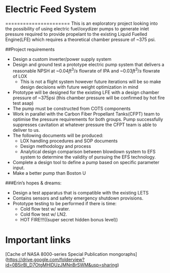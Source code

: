 # Electric Feed System
======================
This is an exploratory project looking into the possibility of using electric fuel/oxydizer pumps to generate inlet pressure required to provide propelant to the existing Liquid Fuelled Engine(LFE) which requires a theoretical chamber pressure of ~375 psi.

##Project requirements
* Design a custom inverter/power supply system
* Design and ground test a prototype electric pump system that delivers a reasonable NPSH at ~$0.04 ft^3/s$ flowrate of IPA and ~$0.03 ft^3/s$ flowrate of LOX
	* This is not a flight system however future iterations will be so make design decisions with future weight optimization in mind
* Prototype will be designed for the existing LFE with a design chamber pressure of ~375psi (this chamber pressure will be confirmed by hot fire test asap)
* The pump must be constructed from COTS components
* Work in parallel with the Carbon Fiber Propellant Tanks(CFPT) team to optimise the pressure requirements for both groups. Pump successfully suppresses cavitation at whatever pressure the CFPT team is able to deliver to us.
* The following documents will be produced:
	* LOX handling procedures and SOP documents
	* Design methodology and process
	* Analytical design comparison between blowdown system to EFS system to determine the validity of pursuing the EFS technology.
* Complete a design tool to define a pump based on specific parameter input.
* Make a better pump than Boston U

###Erin’s hopes & dreams:
* Design a test apparatus that is compatible with the existing LETS
* Contains sensors and safety emergency shutdown provisions.
* Prototype testing to be performed if there is time:
	* Cold flow test w/ water. 
	* Cold flow test w/ LN2.
	* HOT FIRE!!!((super secret hidden bonus level))



# Important links
[Cache of NASA 8000-series Special Publication mongoraphs]
(https://drive.google.com/folderview?id=0B5irBl_D7OtgMHlDUzJMNnBrSWM&usp=sharing)

